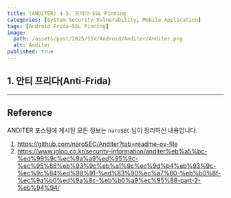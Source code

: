 ```yaml
---
title: (ANDITER) 4·5. 프리다·SSL Pinning
categories: [System Security Vulnerability, Mobile Application]
tags: [Android Frida·SSL Pinning]
image:
  path: /assets/post/2025/SSV/Android/Anditer/Anditer.png
  alt: Anditer
published: true
---
```


## 1. 안티 프리다(Anti-Frida)

--- 

## Reference
ANDITER 포스팅에 게시된 모든 정보는 `naroSEC` 님이 정리하신 내용입니다.
1. https://github.com/naroSEC/Anditer?tab=readme-ov-file
2. https://www.igloo.co.kr/security-information/anditer%eb%a5%bc-%ed%99%9c%ec%9a%a9%ed%95%9c-%ec%95%88%eb%93%9c%eb%a1%9c%ec%9d%b4%eb%93%9c-%ec%9c%84%ed%98%91-%ed%83%90%ec%a7%80-%eb%b0%8f-%ec%9a%b0%ed%9a%8c-%eb%b0%a9%ec%95%88-part-2-%eb%94%94/  
